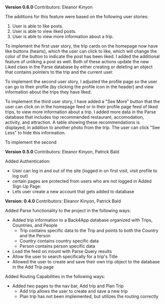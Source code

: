 <b>Version 0.6.0 </b>
  Contributors: 
  Eleanor Kinyon 

The additions for this feature were based on the following user stories: 
1. User is able to like posts.
2. User is able to view liked posts.
3. User is able to view more information about a trip. 

To implement the first user story, the trip cards on the homepage now have like buttons (hearts), which the user can click to like, which will change the color of the button to indicate the post has been liked. I added the additional feature of unliking a post as well. Both of these actions update the new Liked class in the Parse database by either creating or deleting an object that contains pointers to the trip and the current user. 

To implement the second user story, I adjusted the profile page so the user can go to their profile (by clicking the profile icon in the header) and view information about the trips they have liked. 

To implement the third user story, I have added a "See More" button that the user can click on in the homepage feed or in their profile page feed of liked trips, to view more information about a trip. I added more data in the Parse database that includes top recommended restaurant, accomodation, activity, and attraction. A table showing these recommendations is displayed, in addition to another photo from the trip. The user can click "See Less" to hide this information.  

To implement the second



<b> Version 0.5.0 </b>
  Contributors: 
  Eleanor Kinyon, 
  Patrick Bald

Added Authentication:
- User can log in and out of the site (logged in on first visit, visit profile to log out)
- certain pages are protected from users who are not logged in
Added Sign Up Page:
- Lets user create a new account that gets added to database

<b> Version: 0.4.0 </b>
  Contributors: 
  Eleanor Kinyon, 
  Patrick Bald

Added Parse functionality to the project in the following ways:
- Added trip information to a Back4App database organized with Trips, Countries, and People
  - Trip contains specific data to the Trip and points to both the Country and the Person
  - Country contains country specific data
  - Person contains person specific data
- Load the feed on mount with Parse Query results
- Allow the user to search specifically for a trip's Title
- Allowed the user to create and save their own trip object to the database in the Add Trip page

Added Routing Capabilities in the following ways:
- Added two pages to the nav bar, Add trip and Plan Trip
  - Add trip allows the user to create and save a new trip
  - Plan trip has not been implemented, but utilizes the routing correctly
  
